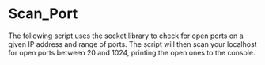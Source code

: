 # Scan_Port
The following script uses the socket library to check for open ports on a given IP address and range of ports. 
The script will then scan your localhost for open ports between 20 and 1024, printing the open ones to the console.

